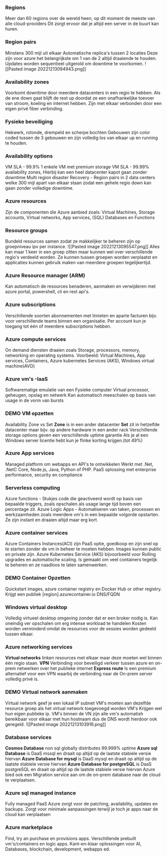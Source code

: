 ### Regions
Meer dan 60 regions over de wereld heen, op dit moment de meeste van alle cloud-providers
Dit zorgt ervoor dat je altijd een server in de buurt kan huren.

### Region pairs
Minstens 300 mijl uit elkaar
Automatische replica's tussen 2 locaties
Deze zijn voor azure het belangrijkste om 1 van de 2 altijd draaiende te houden. 
Updates worden sequentieel uitgerold om downtime te voorkomen.
![[Pasted image 20221213094943.png]]

### Availability zones
Voorkomt downtime door meerdere datacenters in een regio te hebben.
Als de ene down gaat blijft de rest up doordat ze een onafhankelijke toevoer van stroom, koeling en internet hebben.
Zijn met elkaar verbonden door een eigen privé fiber verbinding.

### Fysieke beveiliging
Hekwerk, rotonde, drempeld en scherpe bochten
Gebouwen zijn color coded tussen de 3 gebouwen en zijn volledig los van elkaar up en running te houden.

### Availability options
VM SLA - 99.9% 1 enkele VM met premium storage
VM SLA  - 99.99% availability zones, Hierbij kan een heel datacenter kapot gaan zonder downtime
Multi region disaster Recovery - Region pairs in 2 data centers welke 300 mijl apart van elkaar staan zodat een gehele regio down kan gaan zonder volledige downtime.

### Azure resources
Zijn de componenten die Azure aanbied zoals: 
Virtual Machines, Storage accounts, Virtual networks, App services, (SQL) Databases en Functions

### Resource groups
Bundeld resources samen zodat ze makkelijker te beheren zijn op groepniveau ipv per instance.
![[Pasted image 20221213095547.png]]
Alles kan maar 1 keer in een groep zitten maar kunnen wel over verschillende regio's verdeeld worden. Ze kunnen tussen groepen worden verplaatst en applicaties kunnen gebruik maken van meerdere groepen tegelijkertijd.

### Azure Resource manager (ARM)
Kan automatisch de resources benaderen, aanmaken en verwijderen met azure portal, powershell, cli en rest api's.

### Azure subscriptions
Verschillende soorten abonnementen met limieten en aparte facturen bijv. voor verschillende teams binnen een organisatie.
Per account kun je toegang tot één of meerdere subscriptions hebben.

### Azure compute services
On demand diensten draaien zoals Storage, processors, memory, networking en operating systems.
Voorbeeld: Virtual Machines, App services, Containers, Azure kubernetes Services (AKS), Windows virtual machine(AVD)

### Azure vm's -IaaS
Softwarematige emulatie van een Fysieke computer
Virtual processor, geheugen, opslag en netwerk
Kan automatisch meeschalen op basis van usage in de vorm van bursts

### DEMO VM opzetten
Availability Zone vs Set
**Zone** is in een ander datacenter
**Set** zit in hetzelfde datacenter maar bijv. op andere hardware in een ander rack 
Verschillende storage options geven een verschillende uptime garantie 
Als je al een Windows server licentie hebt kun je flinke korting krijgen.(tot 49%)

### Azure App services
Managed platform om webapps en API's te ontwikkelen
Werkt met .Net, .NetC Core, Node.js, Java, Python of PHP.
PaaS oplossing met enterprise performance, security en compliance

### Serverless computing
Azure functions - Stukjes code die geactiveerd wordt op basis van bepaalde triggers, zoals opschalen als usage lange tijd boven een percentage zit.
Azure Logic Apps - Automatiseren van taken, processen en werkzaamheden zoals meerdere vm's in een bepaalde volgorde opstarten.
Ze zijn instant en draaien altijd maar erg kort.

### Azure container services
Azure Containers Instances(ACI) zijn PaaS optie, goedkoop en zijn snel op te starten zonder de vm in beheer te moeten hebben. Images kunnen public en private zijn. 
Azure Kubernetes Service (AKS) bijvoorbeeld voor Rolling upgrades en automatische scaling. Is gemaakt om veel containers tegelijk te beheren en ze naadloos te laten samenwerken.

### DEMO Container Opzetten
Quickstart images, azure container registry en Docker Hub or other registry.
Krijgt een publiek [region].azurecontainer.io DNS/FQDN

### Windows virtual desktop
Volledig virtueel desktop omgeving zonder dat er een broker nodig is.
Kan oneindig ver opschalen om erg intense workload te handelen
Kosten worden verminderd omdat de resources voor de sessies worden gedeeld tussen elkaar.

### Azure networking services
**Virtual networks** linken resources met elkaar maar deze moeten wel binnen één regio staan.
**VPN** Verbinding voor beveiligd verkeer tussen azure en on-prem netwerken over het publieke internet
**Express route** Is een premium alternatief voor een VPN waarbij de verbinding naar de On-prem server volledig privé is.

### DEMO Virtual network aanmaken
Virtual network geef je een lokaal IP subnet
VM's moeten aan dezelfde resource groep als het virtual network toegevoegd worden
VM's Krijgen wel hun eigen publieke ip.
VM's binnen de VN zijn alle vm's automatish bereikbaar voor elkaar met hun hostnaam dus de DNS wordt hierdoor ook geregeld.
![[Pasted image 20221213103916.png]]

### Database services
**Cosmos Database** non sql globally distributes 99.999% uptime
**Azure sql Database** is DaaS mssql en draait op altijd op de laatste stabiele versie hiervan
**Azure Database for mysql** is DaaS mysql en draait op altijd op de laatste stabiele versie hiervan
**Azure Database for postgreSQL** is DaaS postgreSQL en draait op altijd op de laatste stabiele versie hiervan
Azure bied ook een Migration service aan om de on-prem database naar de cloud te verplaatsen.

### Azure sql managed instance
Fully managed PaaS
Azure zorgt voor de patching, availability, updates en backups.
Zorgt voor minimale aanpassingen terwijl je toch je apps naar de cloud kan verplaatsen

### Azure marketplace
Find, try an purchase en provisions apps.
Verschillende prebuilt vm's/containers en logic apps.
Kant-en-klaar oplossingen voor AI, Databases, blockchain, development, webapps ed.



